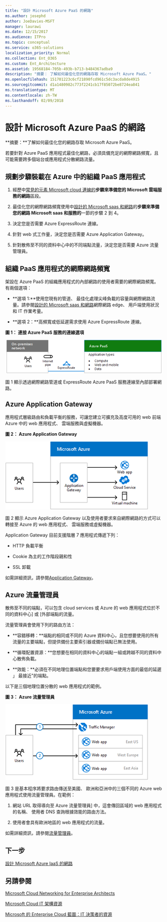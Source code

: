 ```yaml
---
title: "設計 Microsoft Azure PaaS 的網路"
ms.author: josephd
author: JoeDavies-MSFT
manager: laurawi
ms.date: 12/15/2017
ms.audience: ITPro
ms.topic: conceptual
ms.service: o365-solutions
localization_priority: Normal
ms.collection: Ent_O365
ms.custom: Ent_Architecture
ms.assetid: 19568184-705b-493b-b713-b484367adba9
description: "摘要： 了解如何最佳化您的網路存取 Microsoft Azure PaaS。"
ms.openlocfilehash: 151701223c6cf21890fcd961c5dc3acda8de4915
ms.sourcegitcommit: d1a1480982c773f2241cb17f85072be8724ea841
ms.translationtype: MT
ms.contentlocale: zh-TW
ms.lasthandoff: 02/09/2018
---
```

# <a name="designing-networking-for-microsoft-azure-paas"></a>設計 Microsoft Azure PaaS 的網路

 **摘要：**了解如何最佳化您的網路存取 Microsoft Azure PaaS。
  
若要針對 Azure PaaS 應用程式最佳化網路，必須具備充足的網際網路頻寬，且可能需要跨多個站台或應用程式分散網路流量。
  
## <a name="planning-steps-for-hosting-organization-paas-applications-in-azure"></a>規劃步驟裝載在 Azure 中的組織 PaaS 應用程式

1. 經歷中[常見的元素 Microsoft cloud 連線的](common-elements-of-microsoft-cloud-connectivity.md)**步驟來準備您的 Microsoft 雲端服務的網路**區段。
    
2. 最佳化您的網際網路頻寬使用中[設計的 Microsoft saas 和網路](designing-networking-for-microsoft-saas.md)的**步驟來準備您的網路 Microsoft saas 和服務的**一節的步驟 2 到 4。
    
3. 決定您是否需要 Azure ExpressRoute 連線。
    
4. 針對 web 式工作量，決定您是否需要 Azure Application Gateway。
    
5. 針對散佈至不同的資料中心中的不同端點流量，決定您是否需要 Azure 流量管理員。
    
## <a name="internet-bandwidth-for-organization-paas-applications"></a>組織 PaaS 應用程式的網際網路頻寬

架設在 Azure PaaS 的組織應用程式的內部網路的使用者需要的網際網路頻寬。有兩個選項：
  
- **選項 1:**使用您現有的管道、 最佳化處理尖峰負載的容量與網際網路流量。請參閱[設計的 Microsoft saas 和網路](designing-networking-for-microsoft-saas.md)網際網路 edge、 用戶端使用狀況和 IT 作業考量。
    
- **選項 2：**高頻寬或低延遲需求使用 Azure ExpressRoute 連線。
    
**圖 1： 連接 Azure PaaS 服務的連線選項**

![圖 1：Azure PaaS 服務的連線選項](images/Network_Poster/PaaS1.png)
  
圖 1 顯示透過網際網路管道或 ExpressRoute Azure PaaS 服務連線至內部部署網路。
  
## <a name="azure-application-gateway"></a>Azure Application Gateway

應用程式層級路由和負載平衡的服務，可讓您建立可擴充及高度可用的 web 前端 Azure 中的 web 應用程式、 雲端服務與虛擬機器。 
  
**圖 2： Azure Application Gateway**

![圖 2：Azure 應用程式閘道服務](images/Network_Poster/PaaS2.png)
  
圖 2 顯示 Azure Application Gateway 以及使用者要求來自網際網路的方式可以轉接至 Azure 的 web 應用程式、 雲端服務或虛擬機器。
  
Application Gateway 目前支援階層 7 應用程式傳遞下列：
  
- HTTP 負載平衡
    
- Cookie 為主的工作階段親和性
    
- SSL 卸載
    
如需詳細資訊，請參閱[Application Gateway](https://docs.microsoft.com/azure/application-gateway/application-gateway-introduction)。
  
## <a name="azure-traffic-manager"></a>Azure 流量管理員

散佈至不同的端點，可以包含 cloud services 或 Azure 的 web 應用程式位於不同的資料中心] 或 [外部端點的流量。
  
流量管理員會使用下列的路由方法：
  
- **容錯移轉：**端點的相同或不同的 Azure 資料中心，且您想要使用的所有流量的主要端點，但提供備份主要索引器或備份端點已無法使用。
    
- **循環配置資源：**您想要在相同的資料中心的端點一組或跨越不同的資料中心散佈負載。
    
- **效能：**必須在不同地理位置端點和您要要求用戶端使用方面的最低的延遲 」 最接近"的端點。
    
以下是三個地理位置分散的 web 應用程式的範例。
  
**圖 3： Azure 流量管理員**

![圖 3：Azure 流量管理員](images/Network_Poster/PaaS3.png)
  
圖 3 是基本程序將要求路由傳送至美國、 歐洲和亞洲中的三個不同的 Azure web 應用程式使用流量管理員。在範例：
  
1. 網站 URL 取得導向至 Azure 流量管理員] 中，這會傳回區域的 web 應用程式的名稱、 使用者 DNS 查詢根據效能的路由方法。
    
2. 使用者會具有歐洲地區的 web 應用程式的流量。
    
如需詳細資訊，請參閱[流量管理員](https://docs.microsoft.com/azure/traffic-manager/traffic-manager-overview)。

## <a name="next-step"></a>下一步

[設計 Microsoft Azure IaaS 的網路](designing-networking-for-microsoft-azure-iaas.md)
 
## <a name="see-also"></a>另請參閱

[Microsoft Cloud Networking for Enterprise Architects](microsoft-cloud-networking-for-enterprise-architects.md)
  
[Microsoft Cloud IT 架構資源](microsoft-cloud-it-architecture-resources.md)

[Microsoft 的 Enterprise Cloud 藍圖：IT 決策者的資源](https://sway.com/FJ2xsyWtkJc2taRD)



